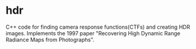 hdr
===

C++ code for finding camera response functions(CTFs) and creating HDR images.  Implements the 1997 paper "Recovering High Dynamic Range Radiance Maps from Photographs".